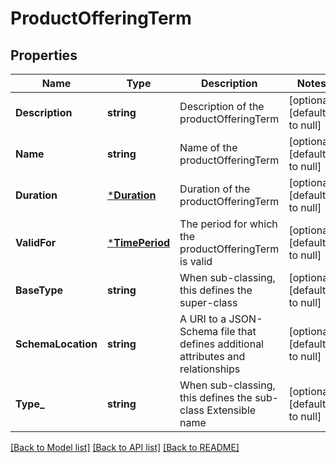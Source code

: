 # ProductOfferingTerm

## Properties
Name | Type | Description | Notes
------------ | ------------- | ------------- | -------------
**Description** | **string** | Description of the productOfferingTerm | [optional] [default to null]
**Name** | **string** | Name of the productOfferingTerm | [optional] [default to null]
**Duration** | [***Duration**](Duration.md) | Duration of the productOfferingTerm | [optional] [default to null]
**ValidFor** | [***TimePeriod**](TimePeriod.md) | The period for which the productOfferingTerm is valid | [optional] [default to null]
**BaseType** | **string** | When sub-classing, this defines the super-class | [optional] [default to null]
**SchemaLocation** | **string** | A URI to a JSON-Schema file that defines additional attributes and relationships | [optional] [default to null]
**Type_** | **string** | When sub-classing, this defines the sub-class Extensible name | [optional] [default to null]

[[Back to Model list]](../README.md#documentation-for-models) [[Back to API list]](../README.md#documentation-for-api-endpoints) [[Back to README]](../README.md)


